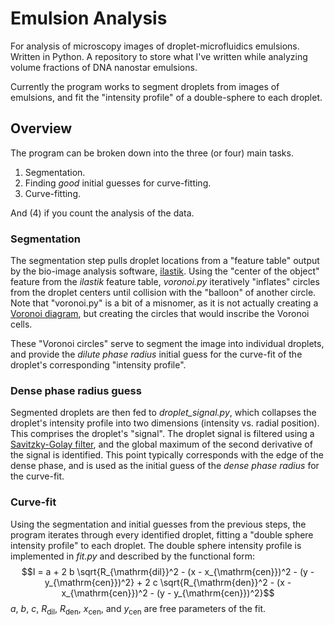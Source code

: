 # Emulsion Analysis

For analysis of microscopy images of droplet-microfluidics emulsions. Written in Python. 
A repository to store what I've written while analyzing volume fractions of DNA nanostar emulsions. 

Currently the program works to segment droplets from images of emulsions, and fit the "intensity profile" of a double-sphere to each droplet. 

## Overview
The program can be broken down into the three (or four) main tasks. 
  1. Segmentation.
  2. Finding *good* initial guesses for curve-fitting.
  3. Curve-fitting.

And (4) if you count the analysis of the data.

### Segmentation
The segmentation step pulls droplet locations from a "feature table" output by the bio-image analysis software, [ilastik](https://www.ilastik.org/). Using the "center of the object" feature from the _ilastik_ feature table, _voronoi.py_ iteratively "inflates" circles from the droplet centers until collision with the "balloon" of another circle. Note that "voronoi.py" is a bit of a misnomer, as it is not actually creating a [Voronoi diagram](https://en.wikipedia.org/wiki/Voronoi_diagram), but creating the circles that would inscribe the Voronoi cells. 

These "Voronoi circles" serve to segment the image into individual droplets, and provide the _dilute phase radius_ initial guess for the curve-fit of the droplet's corresponding "intensity profile".

### Dense phase radius guess
Segmented droplets are then fed to *droplet_signal.py*, which collapses the droplet's intensity profile into two dimensions (intensity vs. radial position). This comprises the droplet's "signal". The droplet signal is filtered using a [Savitzky-Golay filter](https://pubs.acs.org/doi/10.1021/ac60214a047), and the global maximum of the second derivative of the signal is identified. This point typically corresponds with the edge of the dense phase, and is used as the initial guess of the _dense phase radius_ for the curve-fit.

### Curve-fit
Using the segmentation and initial guesses from the previous steps, the program iterates through every identified droplet, fitting a "double sphere intensity profile" to each droplet. The double sphere intensity profile is implemented in _fit.py_ and described by the functional form:
$$I = a + 2 b \sqrt{R_{\mathrm{dil}}^2 - (x - x_{\mathrm{cen}})^2 - (y - y_{\mathrm{cen}})^2} + 2 c \sqrt{R_{\mathrm{den}}^2 - (x - x_{\mathrm{cen}})^2 - (y - y_{\mathrm{cen}})^2}$$
$a$, $b$, $c$, $R_{\mathrm{dil}}$, $R_{\mathrm{den}}$, $x_{\mathrm{cen}}$, and $y_{\mathrm{cen}}$ are free parameters of the fit. 



